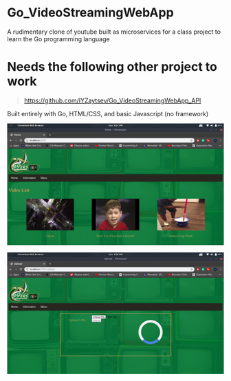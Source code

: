 # Go_VideoStreamingWebApp
A rudimentary clone of youtube built as microservices for a class project to learn the Go programming language 

# Needs the following other project to work 
> https://github.com/IYZaytsev/Go_VideoStreamingWebApp_API

Built entirely with Go, HTML/CSS, and basic Javascript (no framework)

<p align="center">
  <img src="Screenshot from 2019-12-01 20-21-09.png">
</p>
<p align="center">
  <img src="Screenshot from 2019-12-01 20-18-52.png">
</p>

